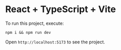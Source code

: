 # React + TypeScript + Vite

To run this project, execute:

`npm i && npm run dev`

Open `http://localhost:5173` to see the project.
